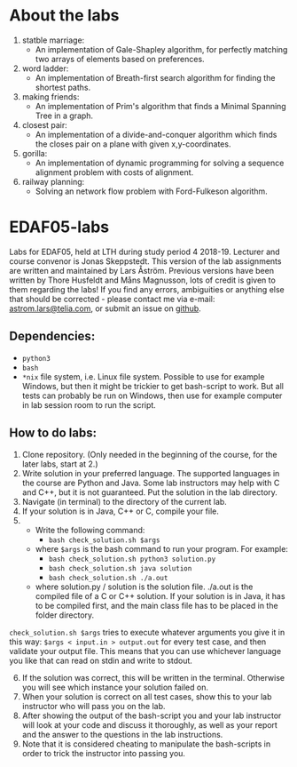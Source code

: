 # About the labs
1. statble marriage: 
    - An implementation of Gale-Shapley algorithm, for perfectly matching two arrays of elements based on preferences.
2. word ladder: 
    - An implementation of Breath-first search algorithm for finding the shortest paths.
3. making friends: 
    - An implementation of Prim's algorithm that finds a Minimal Spanning Tree in a graph.
4. closest pair: 
    - An implementation of a divide-and-conquer algorithm which finds the closes pair on a plane with given x,y-coordinates.
5. gorilla: 
    - An implementation of dynamic programming for solving a sequence alignment problem with costs of alignment.
6. railway planning: 
    - Solving an network flow problem with Ford-Fulkeson algorithm.

# EDAF05-labs
Labs for EDAF05, held at LTH during study period 4 2018-19. Lecturer and course convenor is Jonas Skeppstedt. This version of the lab assignments are written and maintained by Lars Åström. Previous versions have been written by Thore Husfeldt and Måns Magnusson, lots of credit is given to them regarding the labs! If you find any errors, ambiguities or anything else that should be corrected - please contact me via e-mail: astrom.lars@telia.com, or submit an issue on [github](https://github.com/LarsAstrom/EDAF05-labs-public/issues).   

## Dependencies:
- `python3`
- `bash`
- `*nix` file system, i.e. Linux file system. Possible to use for example Windows, but then it might be trickier to get bash-script to work. But all tests can probably be run on Windows, then use for example computer in lab session room to run the script.

## How to do labs:
1. Clone repository. (Only needed in the beginning of the course, for the later labs, start at 2.)
2. Write solution in your preferred language. The supported languages in the course are Python and Java. Some lab instructors may help with C and C++, but it is not guaranteed. Put the solution in the lab directory.
3. Navigate (in terminal) to the directory of the current lab. 
4. If your solution is in Java, C++ or C, compile your file.
5. 
    - Write the following command: 
        - `bash check_solution.sh $args`
    - where `$args` is the bash command to run your program. For example:
        - `bash check_solution.sh python3 solution.py`
        - `bash check_solution.sh java solution`
        - `bash check_solution.sh ./a.out`
    - where solution.py / solution is the solution file. ./a.out is the compiled file of a C or C++ solution. If your solution is in Java, it has to be compiled first, and the main class file has to be placed in the folder directory.

`check_solution.sh $args` tries to execute whatever arguments you give it in this way: `$args < input.in > output.out` for every test case, and then validate your output file. This means that you can use whichever language you like that can read on stdin and write to stdout.

6. If the solution was correct, this will be written in the terminal. Otherwise you will see which instance your solution failed on.
7. When your solution is correct on all test cases, show this to your lab instructor who will pass you on the lab.
8. After showing the output of the bash-script you and your lab instructor will look at your code and discuss it thoroughly, as well as your report and the answer to the questions in the lab instructions.
9. Note that it is considered cheating to manipulate the bash-scripts in order to trick the instructor into passing you.
